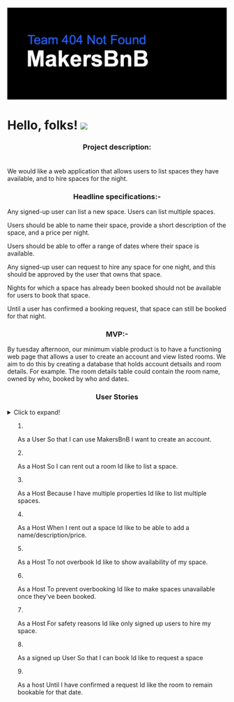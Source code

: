 ![Makers Logo](/public/readmelogo.png)
# Hello, folks! <img src="https://raw.githubusercontent.com/MartinHeinz/MartinHeinz/master/wave.gif" width="30px">

### <div align="center">Project description:<br><br>
We would like a web application that allows users to list spaces they have available, and to hire spaces for the night.</div>

### <div align="center">Headline specifications:-

Any signed-up user can list a new space.
Users can list multiple spaces.

Users should be able to name their space, provide a short description of the space, and a price per night.

Users should be able to offer a range of dates where their space is available.

Any signed-up user can request to hire any space for one night, and this should be approved by the user that owns that space.

Nights for which a space has already been booked should not be available for users to book that space.

Until a user has confirmed a booking request, that space can still be booked for that night.</div>
  
### <div align="center">MVP:-
By tuesday afternoon, our minimum viable product is to have a functioning web page that allows a user to create an account and view listed rooms. We aim to do this by creating a database that holds account detsails and room details. 
For example. The room details table could contain the room name, owned by who, booked by who and dates.</div>


### <div align="center">User Stories</div>
<details><summary>Click to expand!<summary>
  
1. As a User 
So that I can use MakersBnB
I want to create an account.

2. As a Host
So I can rent out a room
Id like to list a space. 

3. As a Host 
Because I have multiple properties
Id like to list multiple spaces.

4. As a Host 
When I rent out a space
Id like to be able to add a name/description/price. 

5. As a Host
To not overbook 
Id like to show availability of my space. 

6. As a Host
To prevent overbooking
Id like to make spaces unavailable once they've been booked.

7. As a Host 
For safety reasons
Id like only signed up users to hire my space.

8. As a signed up User
So that I can book 
Id like to request a space 

9. As a host 
Until I have confirmed a request
Id like the room to remain bookable for that date.
</details>
    
     
